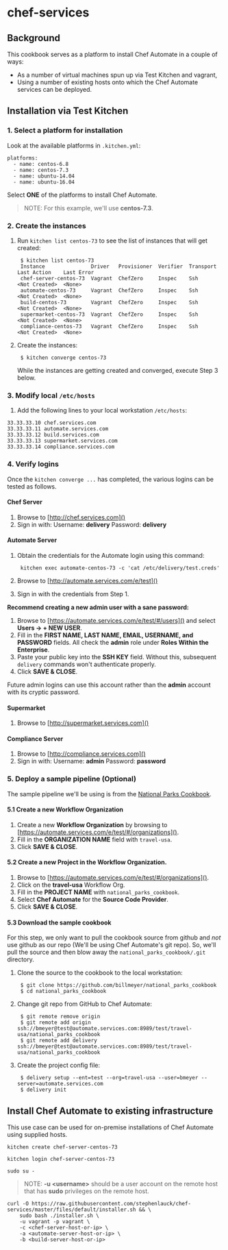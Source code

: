 # chef-services

## Background

This cookbook serves as a platform to install Chef Automate in a couple of ways:

* As a number of virtual machines spun up via Test Kitchen and vagrant,
* Using a number of existing hosts onto which the Chef Automate services can be deployed.

## Installation via Test Kitchen

### 1. Select a platform for installation

Look at the available platforms in `.kitchen.yml`:

```
platforms:
  - name: centos-6.8
  - name: centos-7.3
  - name: ubuntu-14.04
  - name: ubuntu-16.04
```

Select **ONE** of the platforms to install Chef Automate.

>NOTE: For this example, we'll use __centos-7.3__.

### 2. Create the instances

1. Run `kitchen list centos-73` to see the list of instances that will get created:

        $ kitchen list centos-73
        Instance               Driver   Provisioner  Verifier  Transport  Last Action    Last Error
        chef-server-centos-73  Vagrant  ChefZero     Inspec    Ssh        <Not Created>  <None>
        automate-centos-73     Vagrant  ChefZero     Inspec    Ssh        <Not Created>  <None>
        build-centos-73        Vagrant  ChefZero     Inspec    Ssh        <Not Created>  <None>
        supermarket-centos-73  Vagrant  ChefZero     Inspec    Ssh        <Not Created>  <None>
        compliance-centos-73   Vagrant  ChefZero     Inspec    Ssh        <Not Created>  <None>

2. Create the instances:

        $ kitchen converge centos-73

    While the instances are getting created and converged, execute Step 3 below.        

### 3. Modify local `/etc/hosts`

1. Add the following lines to your local workstation `/etc/hosts`:

```
33.33.33.10 chef.services.com
33.33.33.11 automate.services.com
33.33.33.12 build.services.com
33.33.33.13 supermarket.services.com
33.33.33.14 compliance.services.com
```

### 4. Verify logins

Once the `kitchen converge ...` has completed, the various logins can be tested as follows.

#### Chef Server

1. Browse to [http://chef.services.com]()
2. Sign in with:
    Username: __delivery__
    Password: __delivery__

#### Automate Server

1. Obtain the credentials for the Automate login using this command:

        kitchen exec automate-centos-73 -c 'cat /etc/delivery/test.creds'

2. Browse to [http://automate.services.com/e/test]()
3. Sign in with the credentials from Step 1.

__Recommend creating a new admin user with a sane password:__

1. Browse to [https://automate.services.com/e/test/#/users]() and select __Users &rarr; + NEW USER__.
2. Fill in the __FIRST NAME, LAST NAME, EMAIL, USERNAME, and PASSWORD__ fields.  All check the __admin__ role under __Roles Within the Enterprise__.
3. Paste your public key into the __SSH KEY__ field.  Without this, subsequent `delivery` commands won't authenticate properly.
4. Click __SAVE & CLOSE__.

Future admin logins can use this account rather than the __admin__ account with its cryptic password.

#### Supermarket

1. Browse to [http://supermarket.services.com]()

#### Compliance Server

1. Browse to [http://compliance.services.com]()
2. Sign in with:
    Username: __admin__
    Password: __password__

### 5. Deploy a sample pipeline (Optional)

The sample pipeline we'll be using is from the [National Parks Cookbook](https://github.com/billmeyer/national_parks_cookbook).

#### 5.1 Create a new Workflow Organization

1. Create a new __Workflow Organization__ by browsing to [https://automate.services.com/e/test/#/organizations]().
2. Fill in the __ORGANIZATION NAME__ field with `travel-usa`.
3. Click __SAVE & CLOSE__.

#### 5.2 Create a new __Project__ in the __Workflow Organization__.

1. Browse to [https://automate.services.com/e/test/#/organizations]().
2. Click on the __travel-usa__ Workflow Org.
3. Fill in the __PROJECT NAME__ with `national_parks_cookbook`.
4. Select __Chef Automate__ for the __Source Code Provider__.
5. Click __SAVE & CLOSE__.

#### 5.3 Download the sample cookbook

For this step, we only want to pull the cookbook source from github and _not_ use github as our repo (We'll be using Chef Automate's git repo).  So, we'll pull the source and then blow away the `national_parks_cookbook/.git` directory.

1. Clone the source to the cookbook to the local workstation:

        $ git clone https://github.com/billmeyer/national_parks_cookbook
        $ cd national_parks_cookbook

2. Change git repo from GitHub to Chef Automate:

        $ git remote remove origin
        $ git remote add origin ssh://bmeyer@test@automate.services.com:8989/test/travel-usa/national_parks_cookbook
        $ git remote add delivery ssh://bmeyer@test@automate.services.com:8989/test/travel-usa/national_parks_cookbook

3. Create the project config file:

        $ delivery setup --ent=test --org=travel-usa --user=bmeyer --server=automate.services.com
        $ delivery init

## Install Chef Automate to existing infrastructure

This use case can be used for on-premise installations of Chef Automate using supplied hosts.

`kitchen create chef-server-centos-73`

`kitchen login chef-server-centos-73`

`sudo su -`

>NOTE: __-u &lt;username&gt;__ should be a user account on the remote host that has __sudo__ privileges on the remote host.

    curl -O https://raw.githubusercontent.com/stephenlauck/chef-services/master/files/default/installer.sh && \
        sudo bash ./installer.sh \
        -u vagrant -p vagrant \
        -c <chef-server-host-or-ip> \
        -a <automate-server-host-or-ip> \
        -b <build-server-host-or-ip>
